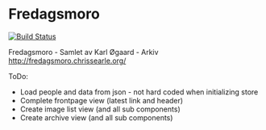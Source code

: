 # Fredagsmoro

[![Build Status](https://travis-ci.org/chrissearle/fredagsmoro_react.svg?branch=master)](https://travis-ci.org/chrissearle/fredagsmoro_react)

Fredagsmoro - Samlet av Karl Øgaard - Arkiv http://fredagsmoro.chrissearle.org/

ToDo:

* Load people and data from json - not hard coded when initializing store
* Complete frontpage view (latest link and header)
* Create image list view (and all sub components)
* Create archive view (and all sub components)
